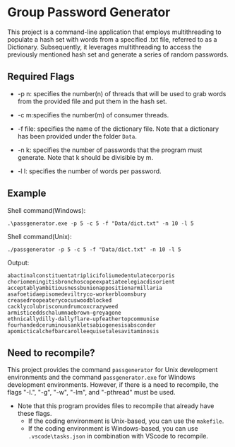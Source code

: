 # Group Password Generator
This project is a command-line application that employs multithreading to populate a hash set with words from a specified .txt file, referred to as a Dictionary. Subsequently, it leverages multithreading to access the previously mentioned hash set and generate a series of random passwords.

## Required Flags
* -p n: specifies the number(n) of threads that will be used to grab words from the provided file and put them in the hash set.

* -c m:specifies the number(m) of consumer threads.

* -f file: specifies the name of the dictionary file. Note that a dictionary has been provided under the folder `Data`.

* -n k: specifies the number of passwords that the program must generate. Note that k should be divisible by m.

* -l l: specifies the number of words per password.

## Example
Shell command(Windows):
```
.\passgenerator.exe -p 5 -c 5 -f "Data/dict.txt" -n 10 -l 5
```
Shell command(Unix):
```
./passgenerator -p 5 -c 5 -f "Data/dict.txt" -n 10 -l 5
```
Output:
```
abactinalconstituentatriplicifoliumedentulatecorporis
choriomeningitisbronchoscopeexpatiateelegiacdisorient
acceptablyambitiousnessbunionappositionarmillaria
asafoetidaepisomedeviltryco-workerbloomsbury
creasedroopeaterycocuswoodblocked
cacklycolubrisconundrumcoxcrazyweed
armisticeddschalumnaebrown-greyagone
ethnicallydilly-dallyflare-upfeathertopcommunise
fourhandedceruminousankletsabiogenesisabsconder
apomicticalchefbarcarolleequisetalesavitaminosis
```

## Need to recompile?
This project provides the command `passgenerator` for Unix development environments and the command `passgenerator.exe` for Windows development environments. However, if there is a need to recompile, the flags "-I.", "-g", "-w", "-lm", and "-pthread" must be used.
* Note that this program provides files to recompile that already have these flags.
  * If the coding environment is Unix-based, you can use the `makefile`.
  * If the coding environment is Windows-based, you can use `.vscode\tasks.json` in combination with VScode to recompile.
